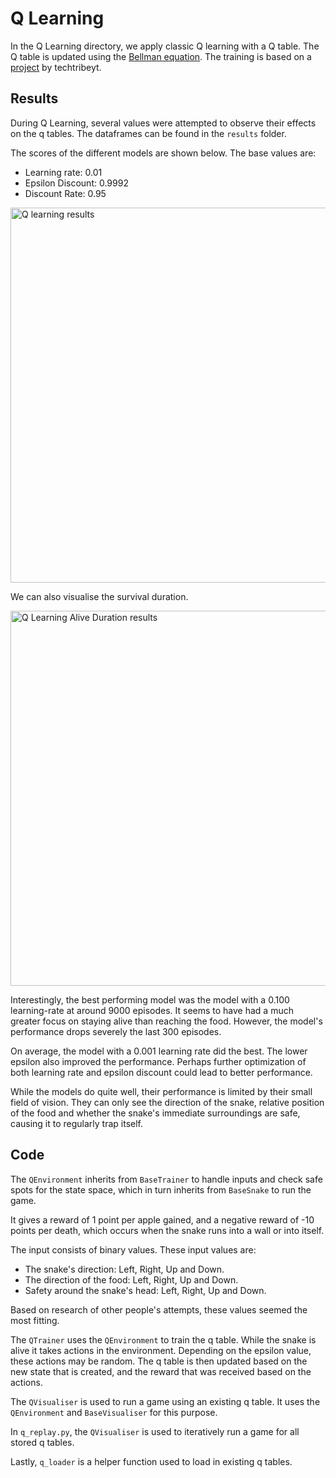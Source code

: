 ﻿# Q Learning

In the Q Learning directory, we apply classic Q learning with a Q table. The Q table is updated using the [Bellman equation](https://en.wikipedia.org/wiki/Bellman_equation). The training is based on a [project](https://github.com/techtribeyt/snake-q-learning) by techtribeyt.


## Results

During Q Learning, several values were attempted to observe their effects on the q tables. The dataframes can be found in the `results` folder.

The scores of the different models are shown below. The base values are: 
- Learning rate: 0.01
- Epsilon Discount: 0.9992 
- Discount Rate: 0.95

<img src="https://i.imgur.com/7BrXPFq.png" width="600" alt="Q learning results">

We can also visualise the survival duration.

<img src="https://i.imgur.com/U7oZMY4.png" width="600" alt="Q Learning Alive Duration results">

Interestingly, the best performing model was the model with a 0.100 learning-rate at around 9000 episodes. It seems to have had a much greater focus on staying alive than reaching the food. However, the model's performance drops severely the last 300 episodes. 

On average, the model with a 0.001 learning rate did the best. The lower epsilon also improved the performance. Perhaps further optimization of both learning rate and epsilon discount could lead to better performance.

While the models do quite well, their performance is limited by their small field of vision. They can only see the direction of the snake, relative position of the food and whether the snake's immediate surroundings are safe, causing it to regularly trap itself.


## Code

The `QEnvironment` inherits from `BaseTrainer` to handle inputs and check safe spots for the state space, which in turn inherits from `BaseSnake` to run the game.

It gives a reward of 1 point per apple gained, and a negative reward of -10 points per death, which occurs when the snake runs into a wall or into itself.

The input consists of binary values. These input values are:
- The snake's direction: Left, Right, Up and Down.
- The direction of the food: Left, Right, Up and Down.
- Safety around the snake's head: Left, Right, Up and Down.

Based on research of other people's attempts, these values seemed the most fitting.

The `QTrainer` uses the `QEnvironment` to train the q table. While the snake is alive it takes actions in the environment. Depending on the epsilon value, these actions may be random. The q table is then updated based on the new state that is created, and the reward that was received based on the actions.

The `QVisualiser` is used to run a game using an existing q table. It uses the `QEnvironment` and `BaseVisualiser` for this purpose. 

In `q_replay.py`, the `QVisualiser` is used to iteratively run a game for all stored q tables.

Lastly, `q_loader` is a helper function used to load in existing q tables.